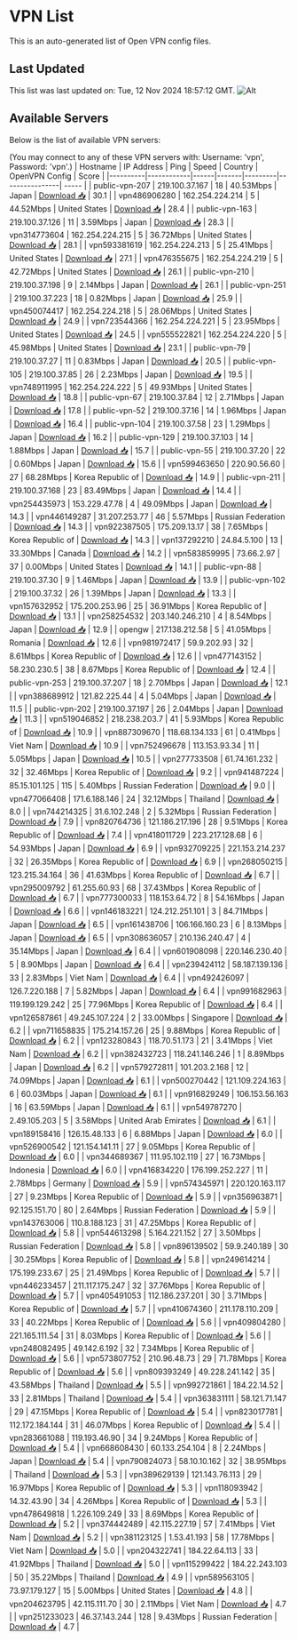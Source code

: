 # VPN List

This is an auto-generated list of Open VPN config files.

## Last Updated

This list was last updated on: Tue, 12 Nov 2024 18:57:12 GMT.
![Alt](https://repobeats.axiom.co/api/embed/186b98318ef1479477931607c1ad7d823f12451f.svg "Repobeats analytics image")

## Available Servers

Below is the list of available VPN servers:

(You may connect to any of these VPN servers with: Username: 'vpn', Password: 'vpn'.)
| Hostname | IP Address | Ping | Speed | Country | OpenVPN Config | Score |
|----------|------------|------|-------|---------|----------------| ----- |
| public-vpn-207 | 219.100.37.167 | 18 | 40.53Mbps | Japan | [Download 📥](./configs/server_0_JP.ovpn) | 30.1 |
| vpn486906280 | 162.254.224.214 | 5 | 44.52Mbps | United States | [Download 📥](./configs/server_1_US.ovpn) | 28.4 |
| public-vpn-163 | 219.100.37.126 | 11 | 3.59Mbps | Japan | [Download 📥](./configs/server_2_JP.ovpn) | 28.3 |
| vpn314773604 | 162.254.224.215 | 5 | 36.72Mbps | United States | [Download 📥](./configs/server_3_US.ovpn) | 28.1 |
| vpn593381619 | 162.254.224.213 | 5 | 25.41Mbps | United States | [Download 📥](./configs/server_4_US.ovpn) | 27.1 |
| vpn476355675 | 162.254.224.219 | 5 | 42.72Mbps | United States | [Download 📥](./configs/server_5_US.ovpn) | 26.1 |
| public-vpn-210 | 219.100.37.198 | 9 | 2.14Mbps | Japan | [Download 📥](./configs/server_6_JP.ovpn) | 26.1 |
| public-vpn-251 | 219.100.37.223 | 18 | 0.82Mbps | Japan | [Download 📥](./configs/server_7_JP.ovpn) | 25.9 |
| vpn450074417 | 162.254.224.218 | 5 | 28.06Mbps | United States | [Download 📥](./configs/server_8_US.ovpn) | 24.9 |
| vpn723544366 | 162.254.224.221 | 5 | 23.95Mbps | United States | [Download 📥](./configs/server_9_US.ovpn) | 24.5 |
| vpn555522821 | 162.254.224.220 | 5 | 45.98Mbps | United States | [Download 📥](./configs/server_10_US.ovpn) | 23.1 |
| public-vpn-79 | 219.100.37.27 | 11 | 0.83Mbps | Japan | [Download 📥](./configs/server_11_JP.ovpn) | 20.5 |
| public-vpn-105 | 219.100.37.85 | 26 | 2.23Mbps | Japan | [Download 📥](./configs/server_12_JP.ovpn) | 19.5 |
| vpn748911995 | 162.254.224.222 | 5 | 49.93Mbps | United States | [Download 📥](./configs/server_13_US.ovpn) | 18.8 |
| public-vpn-67 | 219.100.37.84 | 12 | 2.71Mbps | Japan | [Download 📥](./configs/server_14_JP.ovpn) | 17.8 |
| public-vpn-52 | 219.100.37.16 | 14 | 1.96Mbps | Japan | [Download 📥](./configs/server_15_JP.ovpn) | 16.4 |
| public-vpn-104 | 219.100.37.58 | 23 | 1.29Mbps | Japan | [Download 📥](./configs/server_16_JP.ovpn) | 16.2 |
| public-vpn-129 | 219.100.37.103 | 14 | 1.88Mbps | Japan | [Download 📥](./configs/server_17_JP.ovpn) | 15.7 |
| public-vpn-55 | 219.100.37.20 | 22 | 0.60Mbps | Japan | [Download 📥](./configs/server_18_JP.ovpn) | 15.6 |
| vpn599463650 | 220.90.56.60 | 27 | 68.28Mbps | Korea Republic of | [Download 📥](./configs/server_19_KR.ovpn) | 14.9 |
| public-vpn-211 | 219.100.37.168 | 23 | 83.49Mbps | Japan | [Download 📥](./configs/server_20_JP.ovpn) | 14.4 |
| vpn254435973 | 153.229.47.78 | 4 | 49.09Mbps | Japan | [Download 📥](./configs/server_21_JP.ovpn) | 14.3 |
| vpn446149287 | 31.207.253.77 | 46 | 5.57Mbps | Russian Federation | [Download 📥](./configs/server_22_RU.ovpn) | 14.3 |
| vpn922387505 | 175.209.13.17 | 38 | 7.65Mbps | Korea Republic of | [Download 📥](./configs/server_23_KR.ovpn) | 14.3 |
| vpn137292210 | 24.84.5.100 | 13 | 33.30Mbps | Canada | [Download 📥](./configs/server_24_CA.ovpn) | 14.2 |
| vpn583859995 | 73.66.2.97 | 37 | 0.00Mbps | United States | [Download 📥](./configs/server_25_US.ovpn) | 14.1 |
| public-vpn-88 | 219.100.37.30 | 9 | 1.46Mbps | Japan | [Download 📥](./configs/server_26_JP.ovpn) | 13.9 |
| public-vpn-102 | 219.100.37.32 | 26 | 1.39Mbps | Japan | [Download 📥](./configs/server_27_JP.ovpn) | 13.3 |
| vpn157632952 | 175.200.253.96 | 25 | 36.91Mbps | Korea Republic of | [Download 📥](./configs/server_28_KR.ovpn) | 13.1 |
| vpn258254532 | 203.140.246.210 | 4 | 8.54Mbps | Japan | [Download 📥](./configs/server_29_JP.ovpn) | 12.9 |
| opengw | 217.138.212.58 | 5 | 41.05Mbps | Romania | [Download 📥](./configs/server_30_RO.ovpn) | 12.6 |
| vpn981972417 | 59.9.202.93 | 32 | 8.61Mbps | Korea Republic of | [Download 📥](./configs/server_31_KR.ovpn) | 12.6 |
| vpn477143152 | 58.230.230.5 | 38 | 8.67Mbps | Korea Republic of | [Download 📥](./configs/server_32_KR.ovpn) | 12.4 |
| public-vpn-253 | 219.100.37.207 | 18 | 2.70Mbps | Japan | [Download 📥](./configs/server_33_JP.ovpn) | 12.1 |
| vpn388689912 | 121.82.225.44 | 4 | 5.04Mbps | Japan | [Download 📥](./configs/server_34_JP.ovpn) | 11.5 |
| public-vpn-202 | 219.100.37.197 | 26 | 2.04Mbps | Japan | [Download 📥](./configs/server_35_JP.ovpn) | 11.3 |
| vpn519046852 | 218.238.203.7 | 41 | 5.93Mbps | Korea Republic of | [Download 📥](./configs/server_36_KR.ovpn) | 10.9 |
| vpn887309670 | 118.68.134.133 | 61 | 0.41Mbps | Viet Nam | [Download 📥](./configs/server_37_VN.ovpn) | 10.9 |
| vpn752496678 | 113.153.93.34 | 11 | 5.05Mbps | Japan | [Download 📥](./configs/server_38_JP.ovpn) | 10.5 |
| vpn277733508 | 61.74.161.232 | 32 | 32.46Mbps | Korea Republic of | [Download 📥](./configs/server_39_KR.ovpn) | 9.2 |
| vpn941487224 | 85.15.101.125 | 115 | 5.40Mbps | Russian Federation | [Download 📥](./configs/server_40_RU.ovpn) | 9.0 |
| vpn477066408 | 171.6.188.146 | 24 | 32.12Mbps | Thailand | [Download 📥](./configs/server_41_TH.ovpn) | 8.0 |
| vpn744214325 | 31.6.102.248 | 2 | 5.32Mbps | Russian Federation | [Download 📥](./configs/server_42_RU.ovpn) | 7.9 |
| vpn820764736 | 121.186.217.196 | 28 | 9.51Mbps | Korea Republic of | [Download 📥](./configs/server_43_KR.ovpn) | 7.4 |
| vpn418011729 | 223.217.128.68 | 6 | 54.93Mbps | Japan | [Download 📥](./configs/server_44_JP.ovpn) | 6.9 |
| vpn932709225 | 221.153.214.237 | 32 | 26.35Mbps | Korea Republic of | [Download 📥](./configs/server_45_KR.ovpn) | 6.9 |
| vpn268050215 | 123.215.34.164 | 36 | 41.63Mbps | Korea Republic of | [Download 📥](./configs/server_46_KR.ovpn) | 6.7 |
| vpn295009792 | 61.255.60.93 | 68 | 37.43Mbps | Korea Republic of | [Download 📥](./configs/server_47_KR.ovpn) | 6.7 |
| vpn777300033 | 118.153.64.72 | 8 | 54.16Mbps | Japan | [Download 📥](./configs/server_48_JP.ovpn) | 6.6 |
| vpn146183221 | 124.212.251.101 | 3 | 84.71Mbps | Japan | [Download 📥](./configs/server_49_JP.ovpn) | 6.5 |
| vpn161438706 | 106.166.160.23 | 6 | 8.13Mbps | Japan | [Download 📥](./configs/server_50_JP.ovpn) | 6.5 |
| vpn308636057 | 210.136.240.47 | 4 | 35.14Mbps | Japan | [Download 📥](./configs/server_51_JP.ovpn) | 6.4 |
| vpn601908098 | 220.146.230.40 | 5 | 8.90Mbps | Japan | [Download 📥](./configs/server_52_JP.ovpn) | 6.4 |
| vpn239424112 | 58.187.139.136 | 33 | 2.83Mbps | Viet Nam | [Download 📥](./configs/server_53_VN.ovpn) | 6.4 |
| vpn492426097 | 126.7.220.188 | 7 | 5.82Mbps | Japan | [Download 📥](./configs/server_54_JP.ovpn) | 6.4 |
| vpn991682963 | 119.199.129.242 | 25 | 77.96Mbps | Korea Republic of | [Download 📥](./configs/server_55_KR.ovpn) | 6.4 |
| vpn126587861 | 49.245.107.224 | 2 | 33.00Mbps | Singapore | [Download 📥](./configs/server_56_SG.ovpn) | 6.2 |
| vpn711658835 | 175.214.157.26 | 25 | 9.88Mbps | Korea Republic of | [Download 📥](./configs/server_57_KR.ovpn) | 6.2 |
| vpn123280843 | 118.70.51.173 | 21 | 3.41Mbps | Viet Nam | [Download 📥](./configs/server_58_VN.ovpn) | 6.2 |
| vpn382432723 | 118.241.146.246 | 1 | 8.89Mbps | Japan | [Download 📥](./configs/server_59_JP.ovpn) | 6.2 |
| vpn579272811 | 101.203.2.168 | 12 | 74.09Mbps | Japan | [Download 📥](./configs/server_60_JP.ovpn) | 6.1 |
| vpn500270442 | 121.109.224.163 | 6 | 60.03Mbps | Japan | [Download 📥](./configs/server_61_JP.ovpn) | 6.1 |
| vpn916829249 | 106.153.56.163 | 16 | 63.59Mbps | Japan | [Download 📥](./configs/server_62_JP.ovpn) | 6.1 |
| vpn549787270 | 2.49.105.203 | 5 | 3.58Mbps | United Arab Emirates | [Download 📥](./configs/server_63_AE.ovpn) | 6.1 |
| vpn189158416 | 126.15.48.133 | 6 | 6.88Mbps | Japan | [Download 📥](./configs/server_64_JP.ovpn) | 6.0 |
| vpn526900542 | 121.154.141.11 | 27 | 9.05Mbps | Korea Republic of | [Download 📥](./configs/server_65_KR.ovpn) | 6.0 |
| vpn344689367 | 111.95.102.119 | 27 | 16.73Mbps | Indonesia | [Download 📥](./configs/server_66_ID.ovpn) | 6.0 |
| vpn416834220 | 176.199.252.227 | 11 | 2.78Mbps | Germany | [Download 📥](./configs/server_67_DE.ovpn) | 5.9 |
| vpn574345971 | 220.120.163.117 | 27 | 9.23Mbps | Korea Republic of | [Download 📥](./configs/server_68_KR.ovpn) | 5.9 |
| vpn356963871 | 92.125.151.70 | 80 | 2.64Mbps | Russian Federation | [Download 📥](./configs/server_69_RU.ovpn) | 5.9 |
| vpn143763006 | 110.8.188.123 | 31 | 47.25Mbps | Korea Republic of | [Download 📥](./configs/server_70_KR.ovpn) | 5.8 |
| vpn544613298 | 5.164.221.152 | 27 | 3.50Mbps | Russian Federation | [Download 📥](./configs/server_71_RU.ovpn) | 5.8 |
| vpn896139502 | 59.9.240.189 | 30 | 30.25Mbps | Korea Republic of | [Download 📥](./configs/server_72_KR.ovpn) | 5.8 |
| vpn249614214 | 175.199.233.67 | 25 | 21.49Mbps | Korea Republic of | [Download 📥](./configs/server_73_KR.ovpn) | 5.7 |
| vpn446233457 | 211.117.175.247 | 32 | 37.76Mbps | Korea Republic of | [Download 📥](./configs/server_74_KR.ovpn) | 5.7 |
| vpn405491053 | 112.186.237.201 | 30 | 3.71Mbps | Korea Republic of | [Download 📥](./configs/server_75_KR.ovpn) | 5.7 |
| vpn410674360 | 211.178.110.209 | 33 | 40.22Mbps | Korea Republic of | [Download 📥](./configs/server_76_KR.ovpn) | 5.6 |
| vpn409804280 | 221.165.111.54 | 31 | 8.03Mbps | Korea Republic of | [Download 📥](./configs/server_77_KR.ovpn) | 5.6 |
| vpn248082495 | 49.142.6.192 | 32 | 7.34Mbps | Korea Republic of | [Download 📥](./configs/server_78_KR.ovpn) | 5.6 |
| vpn573807752 | 210.96.48.73 | 29 | 71.78Mbps | Korea Republic of | [Download 📥](./configs/server_79_KR.ovpn) | 5.6 |
| vpn809393249 | 49.228.241.142 | 35 | 43.58Mbps | Thailand | [Download 📥](./configs/server_80_TH.ovpn) | 5.5 |
| vpn992721861 | 184.22.14.52 | 33 | 2.81Mbps | Thailand | [Download 📥](./configs/server_81_TH.ovpn) | 5.4 |
| vpn363831111 | 58.121.71.147 | 29 | 47.15Mbps | Korea Republic of | [Download 📥](./configs/server_82_KR.ovpn) | 5.4 |
| vpn823017781 | 112.172.184.144 | 31 | 46.07Mbps | Korea Republic of | [Download 📥](./configs/server_83_KR.ovpn) | 5.4 |
| vpn283661088 | 119.193.46.90 | 34 | 9.24Mbps | Korea Republic of | [Download 📥](./configs/server_84_KR.ovpn) | 5.4 |
| vpn668608430 | 60.133.254.104 | 8 | 2.24Mbps | Japan | [Download 📥](./configs/server_85_JP.ovpn) | 5.4 |
| vpn790824073 | 58.10.10.162 | 32 | 38.95Mbps | Thailand | [Download 📥](./configs/server_86_TH.ovpn) | 5.3 |
| vpn389629139 | 121.143.76.113 | 29 | 16.97Mbps | Korea Republic of | [Download 📥](./configs/server_87_KR.ovpn) | 5.3 |
| vpn118093942 | 14.32.43.90 | 34 | 4.26Mbps | Korea Republic of | [Download 📥](./configs/server_88_KR.ovpn) | 5.3 |
| vpn478649818 | 1.226.109.249 | 33 | 8.69Mbps | Korea Republic of | [Download 📥](./configs/server_89_KR.ovpn) | 5.2 |
| vpn374442489 | 42.115.227.19 | 57 | 7.41Mbps | Viet Nam | [Download 📥](./configs/server_90_VN.ovpn) | 5.2 |
| vpn381123125 | 1.53.41.193 | 58 | 17.78Mbps | Viet Nam | [Download 📥](./configs/server_91_VN.ovpn) | 5.0 |
| vpn204322741 | 184.22.64.113 | 33 | 41.92Mbps | Thailand | [Download 📥](./configs/server_92_TH.ovpn) | 5.0 |
| vpn115299422 | 184.22.243.103 | 50 | 35.22Mbps | Thailand | [Download 📥](./configs/server_93_TH.ovpn) | 4.9 |
| vpn589563105 | 73.97.179.127 | 15 | 5.00Mbps | United States | [Download 📥](./configs/server_94_US.ovpn) | 4.8 |
| vpn204623795 | 42.115.111.70 | 30 | 2.11Mbps | Viet Nam | [Download 📥](./configs/server_95_VN.ovpn) | 4.7 |
| vpn251233023 | 46.37.143.244 | 128 | 9.43Mbps | Russian Federation | [Download 📥](./configs/server_96_RU.ovpn) | 4.7 |
